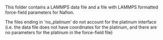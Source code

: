 This folder contains a LAMMPS data file and a file with LAMMPS formatted force-field parameters for Nafion. 

The files ending in 'no_platinum' do not account for the platinum interface (i.e. the data file does not have coordinates for the platinum, and there are no parameters for the platinum in the force-field file)

